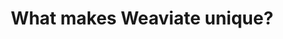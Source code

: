---
layout: article-start
title: What makes Weaviate unique? 
description: 
topic: What Is Guides
tags: ['weaviate']
video-link: 
video-caption: 
menu-order: 2
open-graph-type: article
---